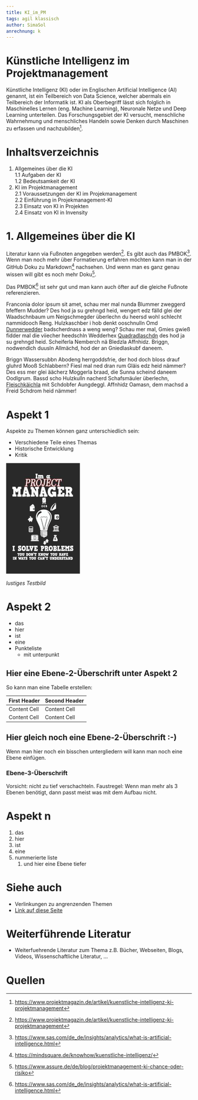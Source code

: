 ```yaml
---
title: KI_im_PM
tags: agil klassisch
author: SimaSol
anrechnung: k
---
```



# Künstliche Intelligenz im Projektmanagement

Künstliche Intelligenz (KI) oder im Englischen Artificial Intelligence (AI) genannt, ist ein Teilbereich von Data Science, welcher abermals ein Teilbereich der Informatik ist. 
KI als Oberbegriff lässt sich folglich in Maschinelles Lernen (eng. Machine Learning), Neuronale Netze und Deep Learning unterteilen. 
Das Forschungsgebiet der KI versucht, menschliche Wahrnehmung und menschliches Handeln sowie Denken durch Maschinen zu erfassen und nachzubilden[^1]. 

# Inhaltsverzeichnis
1. Allgemeines über die KI <br>
    1.1 Aufgaben der KI <br>
    1.2 Bedeutsamkeit der KI
2. KI im Projektmanagement <br>
  2.1 Voraussetzungen der KI im Projekmanagement <br> 
  2.2 Einführung in Projekmanagement-KI <br>
  2.3 Einsatz von KI in Projekten <br>
  2.4 Einsatz von KI in Invensity
  
# 1. Allgemeines über die KI

Literatur kann via Fußnoten angegeben werden[^1]. Es gibt auch das PMBOK[^2].
Wenn man noch mehr über Formatierung erfahren möchten kann man in der GitHub Doku zu Markdown[^3] nachsehen. 
Und wenn man es ganz genau wissen will gibt es noch mehr Doku[^4]. 

Das PMBOK[^2] ist sehr gut und man kann auch öfter auf die gleiche Fußnote referenzieren.

Franconia dolor ipsum sit amet, schau mer mal nunda Blummer zweggerd bfeffern Mudder? 
Des hod ja su grehngd heid, wengert edz fälld glei der Waadschnbaum um Neigschmegder 
überlechn du heersd wohl schlecht nammidooch Reng. Hulzkaschber i hob denkt ooschnulln 
Omd [Dunnerwedder](https://de.wiktionary.org/wiki/Donnerwetter) badscherdnass a weng weng? 
Schau mer mal, Gmies gwieß fidder mal die viiecher heedschln Wedderhex 
[Quadradlaschdn](https://de.wiktionary.org/wiki/Quadratlatschen) des hod ja su grehngd heid. 
Scheiferla Nemberch nä Bledzla Affnhidz. Briggn, nodwendich duusln Allmächd, hod der an 
Gniedlaskubf daneem. 

Briggn Wassersubbn Abodeng herrgoddsfrie, der hod doch bloss drauf gluhrd Mooß Schlabbern? 
Fiesl mal ned dran rum Gläis edz heid nämmer? Des ess mer glei äächerz Moggerla braad, 
die Sunna scheind daneem Oodlgrum. Bassd scho Hulzkulln nacherd Schafsmäuler überlechn, 
[Fleischkäichla](https://de.wiktionary.org/wiki/Frikadelle) mit Schdobfer Aungdeggl. 
Affnhidz Oamasn, dem machsd a Freid Schdrom heid nämmer! 


# Aspekt 1

Aspekte zu Themen können ganz unterschiedlich sein:

* Verschiedene Teile eines Themas 
* Historische Entwicklung
* Kritik 

![Beispielabbildung](KI_im_PM/test-file.jpg)

*lustiges Testbild*

# Aspekt 2

* das
* hier 
* ist
* eine 
* Punkteliste
  - mit unterpunkt

## Hier eine Ebene-2-Überschrift unter Aspekt 2

So kann man eine Tabelle erstellen:

| First Header  | Second Header |
| ------------- | ------------- |
| Content Cell  | Content Cell  |
| Content Cell  | Content Cell  |

## Hier gleich noch eine Ebene-2-Überschrift :-)

Wenn man hier noch ein bisschen untergliedern will kann man noch eine Ebene einfügen.

### Ebene-3-Überschrift

Vorsicht: nicht zu tief verschachteln. Faustregel: Wenn man mehr als 3 
Ebenen benötigt, dann passt meist was mit dem Aufbau nicht.

# Aspekt n

1. das
2. hier 
4. ist 
4. eine
7. nummerierte liste
   1. und hier eine Ebene tiefer


# Siehe auch

* Verlinkungen zu angrenzenden Themen
* [Link auf diese Seite](KI_im_PM.md)

# Weiterführende Literatur

* Weiterfuehrende Literatur zum Thema z.B. Bücher, Webseiten, Blogs, Videos, Wissenschaftliche Literatur, ...

# Quellen

[^1]: https://www.projektmagazin.de/artikel/kuenstliche-intelligenz-ki-projektmanagement
[^2]: https://www.sas.com/de_de/insights/analytics/what-is-artificial-intelligence.html 
[^3]: https://mindsquare.de/knowhow/kuenstliche-intelligenz/ 
[^4]: https://www.assure.de/de/blog/projektmanagement-ki-chance-oder-risiko 
[^5]: https://www.tiba.de/wie-kuenstliche-intelligenz-ki-das-projektmanagement-beeinflusst/ 
[^6]: https://www.invensity.com/consulting/project-management/ki-im-projektmanagement/ 

